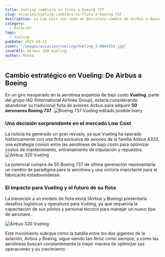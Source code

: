 ```yaml
---
title: Vueling cambiara su flota a boeing 737
slug: aviacion/vueling-cambiara-su-flota-a-boeing-737
description: La Low Cost con sede en Barcelona cambia de Airbus a Boeing
category:
  - Aviación
tags:
  - Vueling
pubDate: 2025-08-11
cover: "/images/aviacion/vueling/Vueling_3-984x554.jpg"
coverAlt: Airbus 320 Vueling
author: Mateo
---
```


## Cambio estratégico en Vueling: De Airbus a Boeing

En un giro inesperado en la aerolínea española de bajo costo **Vueling**, parte del grupo IAG (International Airlines Group), estaría considerando abandonar su tradicional flota de aviones Airbus para adquirir **50 aeronaves Boeing 737**.
<img src="/images/aviacion/vueling/Screenshot_178.webp" alt="Boeing 737 Vueling editado posible livery">


### Una decisión sorprendente en el mercado Low Cost

La noticia ha generado un gran revuelo, ya que Vueling ha operado históricamente con una flota exclusiva de aviones de la familia Airbus A320, una estrategia común entre las aerolíneas de bajo costo para optimizar costos de mantenimiento, entrenamiento de tripulación y repuestos.
<img src="/images/aviacion/vueling/Vueling_2-984x554.jpg" alt="Airbus 320 Vueling">

La potencial compra de 50 Boeing 737 de última generación representaría un cambio de paradigma para la aerolínea y una victoria importante para el fabricante estadounidense.

### El impacto para Vueling y el futuro de su flota

La transición a un modelo de flota mixta (Airbus y Boeing) presentaría desafíos logísticos y operativos para Vueling, ya que requeriría la capacitación de sus pilotos y personal técnico para manejar un nuevo tipo de aeronave.

<img src="/images/aviacion/vueling/Vueling_4-984x554.jpg" alt="Airbus 320 Vueling">

Este movimiento subraya cómo la batalla entre los dos gigantes de la aviación, Airbus y Boeing, sigue siendo tan feroz como siempre, y cómo las aerolíneas buscan constantemente la mejor manera de optimizar sus operaciones y su crecimiento.
